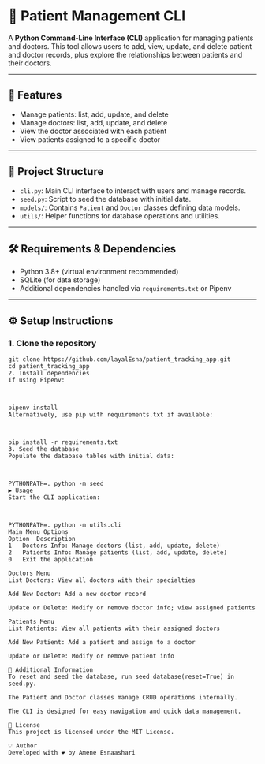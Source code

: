 # 🏥 Patient Management CLI

A **Python Command-Line Interface (CLI)** application for managing patients and doctors. This tool allows users to add, view, update, and delete patient and doctor records, plus explore the relationships between patients and their doctors.

---

## 🚀 Features

- Manage patients: list, add, update, and delete
- Manage doctors: list, add, update, and delete
- View the doctor associated with each patient
- View patients assigned to a specific doctor

---

## 📁 Project Structure

- `cli.py`: Main CLI interface to interact with users and manage records.
- `seed.py`: Script to seed the database with initial data.
- `models/`: Contains `Patient` and `Doctor` classes defining data models.
- `utils/`: Helper functions for database operations and utilities.

---

## 🛠 Requirements & Dependencies

- Python 3.8+ (virtual environment recommended)
- SQLite (for data storage)
- Additional dependencies handled via `requirements.txt` or Pipenv

---

## ⚙️ Setup Instructions

### 1. Clone the repository

```
git clone https://github.com/layalEsna/patient_tracking_app.git
cd patient_tracking_app
2. Install dependencies
If using Pipenv:



pipenv install
Alternatively, use pip with requirements.txt if available:



pip install -r requirements.txt
3. Seed the database
Populate the database tables with initial data:



PYTHONPATH=. python -m seed
▶️ Usage
Start the CLI application:



PYTHONPATH=. python -m utils.cli
Main Menu Options
Option	Description
1	Doctors Info: Manage doctors (list, add, update, delete)
2	Patients Info: Manage patients (list, add, update, delete)
0	Exit the application

Doctors Menu
List Doctors: View all doctors with their specialties

Add New Doctor: Add a new doctor record

Update or Delete: Modify or remove doctor info; view assigned patients

Patients Menu
List Patients: View all patients with their assigned doctors

Add New Patient: Add a patient and assign to a doctor

Update or Delete: Modify or remove patient info

🔧 Additional Information
To reset and seed the database, run seed_database(reset=True) in seed.py.

The Patient and Doctor classes manage CRUD operations internally.

The CLI is designed for easy navigation and quick data management.

📜 License
This project is licensed under the MIT License.

💡 Author
Developed with ❤️ by Amene Esnaashari